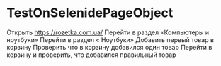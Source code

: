 # TestOnSelenidePageObject

Открыть https://rozetka.com.ua/ 
Перейти в раздел «Компьютеры и ноутбуки»
Перейти в раздел « Ноутбуки»
Добавить первый товар в корзину
Проверить что в корзину добавился один товар
Перейти в корзину и проверить, что добавился правильный товар
